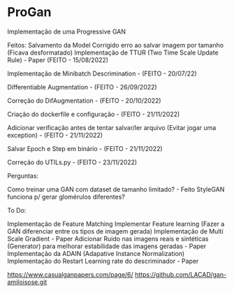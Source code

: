 # ProGan
 Implementação de uma Progressive GAN

Feitos:
Salvamento da Model
Corrigido erro ao salvar imagem por tamanho (Ficava desformatado)
Implementação de TTUR (Two Time Scale Update Rule) - Paper (FEITO - 15/08/2022)

Implementação de Minibatch Descrimination - (FEITO - 20/07/22)

Differentiable Augmentation - (FEITO - 26/09/2022)

Correção do DifAugmentation - (FEITO - 20/10/2022)

Criação do dockerfile e configuração - (FEITO - 21/11/2022)

Adicionar verificação antes de tentar salvar/ler arquivo (Evitar jogar uma exception) - (FEITO - 21/11/2022)

Salvar Epoch e Step em binário - (FEITO - 21/11/2022)

Correção do UTILs.py - (FEITO - 23/11/2022)

 Perguntas:

 Como treinar uma GAN com dataset de tamanho limitado? - Feito
 StyleGAN funciona p/ gerar glomérulos diferentes?

 To Do:
 
 Implementação de Feature Matching
 Implementar Feature learning (Fazer a GAN diferenciar entre os tipos de imagem gerada)
 Implementação de Multi Scale Gradient - Paper
 Adicionar Ruido nas imagens reais e sintéticas (Generator) para melhorar estabilidade das imagens geradas - Paper
 Implementação da ADAIN (Adapative Instance Normalization)
 Implementação do Restart Learning rate do descriminador - Paper


https://www.casualganpapers.com/page/6/
https://github.com/LACAD/gan-amiloisose.git